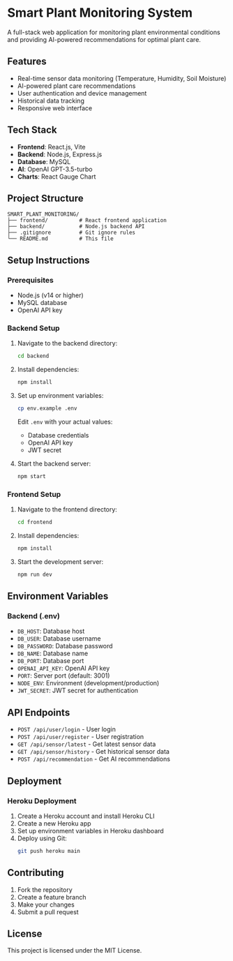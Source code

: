 # Smart Plant Monitoring System

A full-stack web application for monitoring plant environmental conditions and providing AI-powered recommendations for optimal plant care.

## Features

- Real-time sensor data monitoring (Temperature, Humidity, Soil Moisture)
- AI-powered plant care recommendations
- User authentication and device management
- Historical data tracking
- Responsive web interface

## Tech Stack

- **Frontend**: React.js, Vite
- **Backend**: Node.js, Express.js
- **Database**: MySQL
- **AI**: OpenAI GPT-3.5-turbo
- **Charts**: React Gauge Chart

## Project Structure

```
SMART_PLANT_MONITORING/
├── frontend/          # React frontend application
├── backend/           # Node.js backend API
├── .gitignore         # Git ignore rules
└── README.md          # This file
```

## Setup Instructions

### Prerequisites

- Node.js (v14 or higher)
- MySQL database
- OpenAI API key

### Backend Setup

1. Navigate to the backend directory:
   ```bash
   cd backend
   ```

2. Install dependencies:
   ```bash
   npm install
   ```

3. Set up environment variables:
   ```bash
   cp env.example .env
   ```
   Edit `.env` with your actual values:
   - Database credentials
   - OpenAI API key
   - JWT secret

4. Start the backend server:
   ```bash
   npm start
   ```

### Frontend Setup

1. Navigate to the frontend directory:
   ```bash
   cd frontend
   ```

2. Install dependencies:
   ```bash
   npm install
   ```

3. Start the development server:
   ```bash
   npm run dev
   ```

## Environment Variables

### Backend (.env)
- `DB_HOST`: Database host
- `DB_USER`: Database username
- `DB_PASSWORD`: Database password
- `DB_NAME`: Database name
- `DB_PORT`: Database port
- `OPENAI_API_KEY`: OpenAI API key
- `PORT`: Server port (default: 3001)
- `NODE_ENV`: Environment (development/production)
- `JWT_SECRET`: JWT secret for authentication

## API Endpoints

- `POST /api/user/login` - User login
- `POST /api/user/register` - User registration
- `GET /api/sensor/latest` - Get latest sensor data
- `GET /api/sensor/history` - Get historical sensor data
- `POST /api/recommendation` - Get AI recommendations

## Deployment

### Heroku Deployment

1. Create a Heroku account and install Heroku CLI
2. Create a new Heroku app
3. Set up environment variables in Heroku dashboard
4. Deploy using Git:
   ```bash
   git push heroku main
   ```

## Contributing

1. Fork the repository
2. Create a feature branch
3. Make your changes
4. Submit a pull request

## License

This project is licensed under the MIT License. 